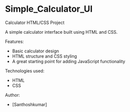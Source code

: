 # Simple_Calculator_UI

Calculator HTML/CSS Project

A simple calculator interface built using HTML and CSS.

Features:

- Basic calculator design
- HTML structure and CSS styling
- A great starting point for adding JavaScript functionality

Technologies used:

- HTML
- CSS

Author:

- [Santhoshkumar]

